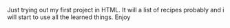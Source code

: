 Just trying out my first project in HTML.
It will a list of recipes probably and i will start to use all the learned things.
Enjoy